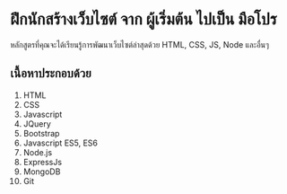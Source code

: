 ฝึกนักสร้างเว็บไซต์ จาก ผู้เริ่มต้น ไปเป็น มือโปร
========================================
หลักสูตรที่คุณจะได้เรียนรู้การพัฒนาเว็บไซต์ล่าสุดด้วย HTML, CSS, JS, Node และอื่นๆ


เนื้อหาประกอบด้วย
----------------------------------------
1. HTML
2. CSS
3. Javascript
4. JQuery
5. Bootstrap
6. Javascript ES5, ES6
7. Node.js
8. ExpressJs
9. MongoDB
10. Git


